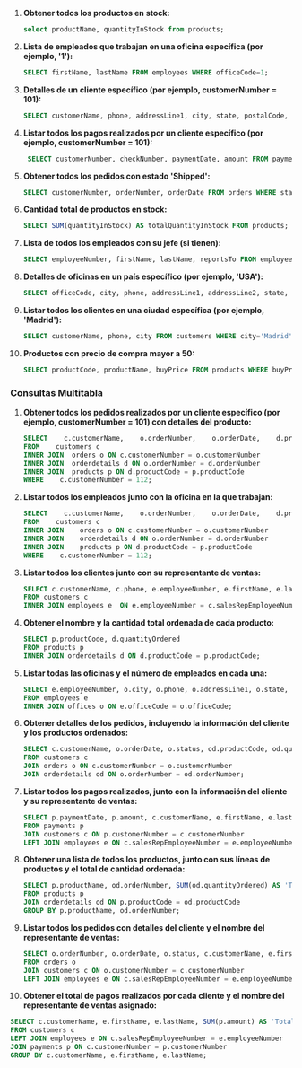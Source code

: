 1. **Obtener todos los productos en stock:**

   ```sql
   select productName, quantityInStock from products;
   ```

2. **Lista de empleados que trabajan en una oficina específica (por ejemplo, '1'):**

   ```sql
   SELECT firstName, lastName FROM employees WHERE officeCode=1;
   ```

3. **Detalles de un cliente específico (por ejemplo, customerNumber = 101):**

   ```sql
   SELECT customerName, phone, addressLine1, city, state, postalCode, country, creditLimit FROM customers WHERE customerNumber=112;
   ```

4. **Listar todos los pagos realizados por un cliente específico (por ejemplo, customerNumber = 101):**

   ```sql
    SELECT customerNumber, checkNumber, paymentDate, amount FROM payments WHERE customerNumber=112;
   ```

5. **Obtener todos los pedidos con estado 'Shipped':**

   ```sql
   SELECT customerNumber, orderNumber, orderDate FROM orders WHERE status='Shipped';
   ```

6. **Cantidad total de productos en stock:**

   ```sql
   SELECT SUM(quantityInStock) AS totalQuantityInStock FROM products;
   ```

7. **Lista de todos los empleados con su jefe (si tienen):**

   ```sql
   SELECT employeeNumber, firstName, lastName, reportsTo FROM employees WHERE reportsTo<>'NULL';
   ```

8. **Detalles de oficinas en un país específico (por ejemplo, 'USA'):**

   ```sql
   SELECT officeCode, city, phone, addressLine1, addressLine2, state, country, postalCode, territory FROM offices WHERE country='USA';
   ```

9. **Listar todos los clientes en una ciudad específica (por ejemplo, 'Madrid'):**

   ```sql
   SELECT customerName, phone, city FROM customers WHERE city='Madrid';
   ```

10. **Productos con precio de compra mayor a 50:**

    ```sql
    SELECT productCode, productName, buyPrice FROM products WHERE buyPrice>50;
    ```

### Consultas Multitabla

1. **Obtener todos los pedidos realizados por un cliente específico (por ejemplo, customerNumber = 101) con detalles del producto:**

   ```sql
   SELECT    c.customerName,    o.orderNumber,    o.orderDate,    d.productCode,    p.productName,    d.quantityOrdered,    d.priceEach 
   FROM    customers c
   INNER JOIN  orders o ON c.customerNumber = o.customerNumber 
   INNER JOIN  orderdetails d ON o.orderNumber = d.orderNumber 
   INNER JOIN  products p ON d.productCode = p.productCode 
   WHERE    c.customerNumber = 112;
   ```

2. **Listar todos los empleados junto con la oficina en la que trabajan:**

   ```sql
   SELECT    c.customerName,    o.orderNumber,    o.orderDate,    d.productCode,    p.productName,    d.quantityOrdered,    d.priceEach 
   FROM    customers c
   INNER JOIN    orders o ON c.customerNumber = o.customerNumber 
   INNER JOIN    orderdetails d ON o.orderNumber = d.orderNumber 
   INNER JOIN    products p ON d.productCode = p.productCode 
   WHERE    c.customerNumber = 112;
   ```

3. **Listar todos los clientes junto con su representante de ventas:**

   ```sql
   SELECT c.customerName, c.phone, e.employeeNumber, e.firstName, e.lastName  
   FROM customers c 
   INNER JOIN employees e  ON e.employeeNumber = c.salesRepEmployeeNumber;
   ```

4. **Obtener el nombre y la cantidad total ordenada de cada producto:**

   ```sql
   SELECT p.productCode, d.quantityOrdered 
   FROM products p
   INNER JOIN orderdetails d ON d.productCode = p.productCode;
   ```

5. **Listar todas las oficinas y el número de empleados en cada una:**

   ```sql
   SELECT e.employeeNumber, o.city, o.phone, o.addressLine1, o.state, o.country 
   FROM employees e 
   INNER JOIN offices o ON e.officeCode = o.officeCode;
   ```

6. **Obtener detalles de los pedidos, incluyendo la información del cliente y los productos ordenados:**

   ```sql
   SELECT c.customerName, o.orderDate, o.status, od.productCode, od.quantityOrdered, od.priceEach
   FROM customers c
   JOIN orders o ON c.customerNumber = o.customerNumber
   JOIN orderdetails od ON o.orderNumber = od.orderNumber;
   ```

7. **Listar todos los pagos realizados, junto con la información del cliente y su representante de ventas:**

   ```sql
   SELECT p.paymentDate, p.amount, c.customerName, e.firstName, e.lastName
   FROM payments p
   JOIN customers c ON p.customerNumber = c.customerNumber
   LEFT JOIN employees e ON c.salesRepEmployeeNumber = e.employeeNumber;
   ```

8. **Obtener una lista de todos los productos, junto con sus líneas de productos y el total de cantidad ordenada:**

   ```sql
   SELECT p.productName, od.orderNumber, SUM(od.quantityOrdered) AS 'Total Ordenado'
   FROM products p
   JOIN orderdetails od ON p.productCode = od.productCode
   GROUP BY p.productName, od.orderNumber;
   ```

9. **Listar todos los pedidos con detalles del cliente y el nombre del representante de ventas:**

   ```sql
   SELECT o.orderNumber, o.orderDate, o.status, c.customerName, e.firstName, e.lastName
   FROM orders o
   JOIN customers c ON o.customerNumber = c.customerNumber
   LEFT JOIN employees e ON c.salesRepEmployeeNumber = e.employeeNumber;
   ```

10. **Obtener el total de pagos realizados por cada cliente y el nombre del representante de ventas asignado:**

   ```sql
   SELECT c.customerName, e.firstName, e.lastName, SUM(p.amount) AS 'Total Pagos'
   FROM customers c
   LEFT JOIN employees e ON c.salesRepEmployeeNumber = e.employeeNumber
   JOIN payments p ON c.customerNumber = p.customerNumber
   GROUP BY c.customerName, e.firstName, e.lastName;
   ```
